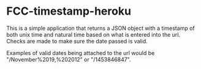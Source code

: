 # FCC-timestamp-heroku

This is a simple application that returns a JSON object with a timestamp of both unix time and natural time based on what is entered into the url.  Checks are made to make sure the date passed is valid.

Examples of valid dates being attached to the url would be "/November%2019,%202012" or "/1453846847".
